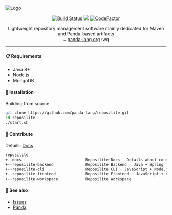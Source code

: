 ![Logo](https://user-images.githubusercontent.com/4235722/63769294-c5e02800-c8d2-11e9-96f9-6f64ee5599a7.png)

<p align="center">
   <a href="https://travis-ci.org/panda-lang/reposilite"><img src="https://travis-ci.org/panda-lang/reposilite.svg?branch=master" alt="Build Status"></a>
   <a href="https://codecov.io/gh/panda-lang/reposilite"><img src="https://codecov.io/gh/panda-lang/reposilite/branch/master/graph/badge.svg"></a>
   <a href="https://www.codefactor.io/repository/github/panda-lang/reposilite"><img src="https://www.codefactor.io/repository/github/panda-lang/reposilite/badge" alt="CodeFactor"></a>
       
  <p align="center">
    Lightweight repository management software mainly dedicated for Maven and Panda-based artifacts<br>
    ~ <a href="https://panda-lang.org/">panda-lang.org</a> :wq
  </p>
  
  <hr>
</p>

#### 📋 Requirements
- Java 8+
- Node.js
- MongoDB

#### 💊 Installation
Building from source

```bash
git clone https://github.com/panda-lang/reposilite.git
cd reposilite
./start.sh
```

#### 🧬 Contribute
Details: [Docs](https://github.com/panda-lang/reposilite/tree/master/docs)

```bash
reposilite
+--docs                            Reposilite Docs - Details about contributing and specification
+--reposilite-backend              Reposilite Backend - Java + Spring
+--reposilite-cli                  Reposilite CLI - JavaScript + Node.js
+--reposilite-frontend             Reposilite Frontend - JavaScript + Vue
+--reposilite-workspace            Reposilite Workspace
```

#### 💞 See also
- [Issues](https://github.com/panda-lang/reposilite/issues)
- [Panda](https://github.com/panda-lang/panda)
